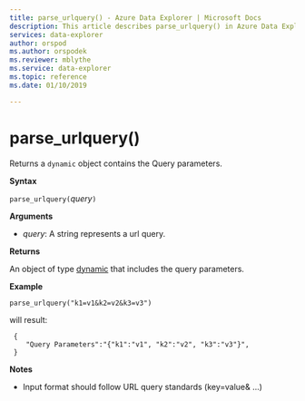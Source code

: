```yaml
---
title: parse_urlquery() - Azure Data Explorer | Microsoft Docs
description: This article describes parse_urlquery() in Azure Data Explorer.
services: data-explorer
author: orspod
ms.author: orspodek
ms.reviewer: mblythe
ms.service: data-explorer
ms.topic: reference
ms.date: 01/10/2019

---
```

# parse_urlquery()

Returns a `dynamic` object contains the Query parameters.

**Syntax**

`parse_urlquery(`*query*`)`

**Arguments**

* *query*: A string represents a url query.

**Returns**

An object of type [dynamic](./scalar-data-types/dynamic.md) that includes the query parameters.

**Example**

```kusto
parse_urlquery("k1=v1&k2=v2&k3=v3")
```

will result:

```
 {
 	"Query Parameters":"{"k1":"v1", "k2":"v2", "k3":"v3"}",
 }
```

**Notes**

* Input format should follow URL query standards (key=value& ...)
 